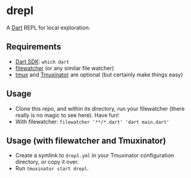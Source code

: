 # drepl
A [Dart](https://dart.dev) REPL for local exploration.

## Requirements
* [Dart SDK](https://dart.dev/tools/sdk): `which dart`
* [filewatcher](https://github.com/filewatcher/filewatcher) (or any similar file watcher)
* [tmux](https://github.com/tmux/tmux) and [Tmuxinator](https://github.com/tmuxinator/tmuxinator) are optional (but certainly make things easy)

## Usage
* Clone this repo, and within its directory, run your filewatcher (there really is no magic to see here). Have fun!
* With filewatcher: `filewatcher '**/*.dart' 'dart main.dart'`

## Usage (with filewatcher and Tmuxinator)
* Create a symlink to `drepl.yml` in your Tmuxinator configuration directory, or copy it over.
* Run `tmuxinator start drepl`.